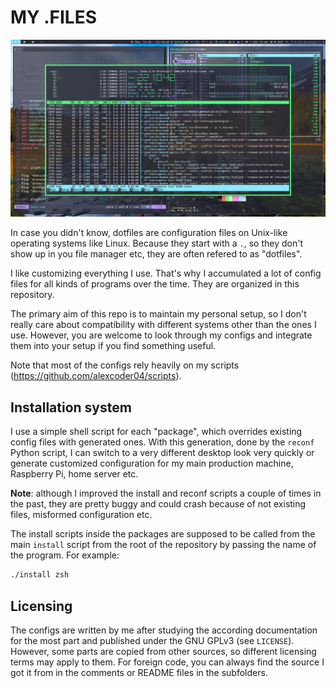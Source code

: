 
# MY .FILES

![my desktop](./misc/screenshots/i3-i3blocks-screenshot.png)

In case you didn't know, dotfiles are configuration files on Unix-like operating
systems like Linux. Because they start with a `.`, so they don't show up in you
file manager etc, they are often refered to as "dotfiles".

I like customizing everything I use. That's why I accumulated a lot of config
files for all kinds of programs over the time. They are organized in this
repository.

The primary aim of this repo is to maintain my personal setup, so I don't really
care about compatibility with different systems other than the ones I use.
However, you are welcome to look through my configs and integrate them into
your setup if you find something useful.

Note that most of the configs rely heavily on my scripts
(https://github.com/alexcoder04/scripts).

## Installation system

I use a simple shell script for each "package", which overrides existing config
files with generated ones. With this generation, done by the `reconf` Python
script, I can switch to a very different desktop look very quickly or generate
customized configuration for my main production machine, Raspberry Pi, home
server etc.

**Note**: although I improved the install and reconf scripts a couple of times
in the past, they are pretty buggy and could crash because of not existing
files, misformed configuration etc.

The install scripts inside the packages are supposed to be called from the main
`install` script from the root of the repository by passing the name of the
program. For example:

```sh
./install zsh
```

## Licensing

The configs are written by me after studying the according documentation for the
most part and published under the GNU GPLv3 (see `LICENSE`). However, some parts
are copied from other sources, so different licensing terms may apply to them.
For foreign code, you can always find the source I got it from in the comments
or README files in the subfolders.

